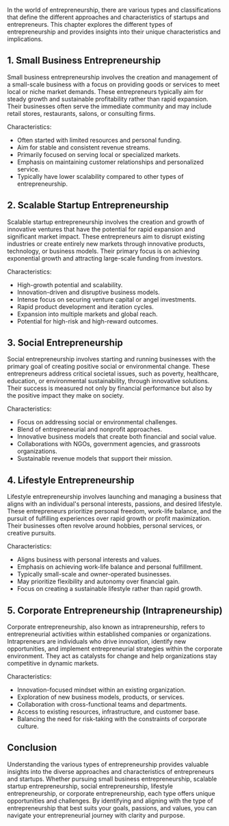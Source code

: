 
In the world of entrepreneurship, there are various types and classifications that define the different approaches and characteristics of startups and entrepreneurs. This chapter explores the different types of entrepreneurship and provides insights into their unique characteristics and implications.

1\. Small Business Entrepreneurship
----------------------------------

Small business entrepreneurship involves the creation and management of a small-scale business with a focus on providing goods or services to meet local or niche market demands. These entrepreneurs typically aim for steady growth and sustainable profitability rather than rapid expansion. Their businesses often serve the immediate community and may include retail stores, restaurants, salons, or consulting firms.

Characteristics:

* Often started with limited resources and personal funding.
* Aim for stable and consistent revenue streams.
* Primarily focused on serving local or specialized markets.
* Emphasis on maintaining customer relationships and personalized service.
* Typically have lower scalability compared to other types of entrepreneurship.

2\. Scalable Startup Entrepreneurship
------------------------------------

Scalable startup entrepreneurship involves the creation and growth of innovative ventures that have the potential for rapid expansion and significant market impact. These entrepreneurs aim to disrupt existing industries or create entirely new markets through innovative products, technology, or business models. Their primary focus is on achieving exponential growth and attracting large-scale funding from investors.

Characteristics:

* High-growth potential and scalability.
* Innovation-driven and disruptive business models.
* Intense focus on securing venture capital or angel investments.
* Rapid product development and iteration cycles.
* Expansion into multiple markets and global reach.
* Potential for high-risk and high-reward outcomes.

3\. Social Entrepreneurship
--------------------------

Social entrepreneurship involves starting and running businesses with the primary goal of creating positive social or environmental change. These entrepreneurs address critical societal issues, such as poverty, healthcare, education, or environmental sustainability, through innovative solutions. Their success is measured not only by financial performance but also by the positive impact they make on society.

Characteristics:

* Focus on addressing social or environmental challenges.
* Blend of entrepreneurial and nonprofit approaches.
* Innovative business models that create both financial and social value.
* Collaborations with NGOs, government agencies, and grassroots organizations.
* Sustainable revenue models that support their mission.

4\. Lifestyle Entrepreneurship
-----------------------------

Lifestyle entrepreneurship involves launching and managing a business that aligns with an individual's personal interests, passions, and desired lifestyle. These entrepreneurs prioritize personal freedom, work-life balance, and the pursuit of fulfilling experiences over rapid growth or profit maximization. Their businesses often revolve around hobbies, personal services, or creative pursuits.

Characteristics:

* Aligns business with personal interests and values.
* Emphasis on achieving work-life balance and personal fulfillment.
* Typically small-scale and owner-operated businesses.
* May prioritize flexibility and autonomy over financial gain.
* Focus on creating a sustainable lifestyle rather than rapid growth.

5\. Corporate Entrepreneurship (Intrapreneurship)
------------------------------------------------

Corporate entrepreneurship, also known as intrapreneurship, refers to entrepreneurial activities within established companies or organizations. Intrapreneurs are individuals who drive innovation, identify new opportunities, and implement entrepreneurial strategies within the corporate environment. They act as catalysts for change and help organizations stay competitive in dynamic markets.

Characteristics:

* Innovation-focused mindset within an existing organization.
* Exploration of new business models, products, or services.
* Collaboration with cross-functional teams and departments.
* Access to existing resources, infrastructure, and customer base.
* Balancing the need for risk-taking with the constraints of corporate culture.

Conclusion
----------

Understanding the various types of entrepreneurship provides valuable insights into the diverse approaches and characteristics of entrepreneurs and startups. Whether pursuing small business entrepreneurship, scalable startup entrepreneurship, social entrepreneurship, lifestyle entrepreneurship, or corporate entrepreneurship, each type offers unique opportunities and challenges. By identifying and aligning with the type of entrepreneurship that best suits your goals, passions, and values, you can navigate your entrepreneurial journey with clarity and purpose.
